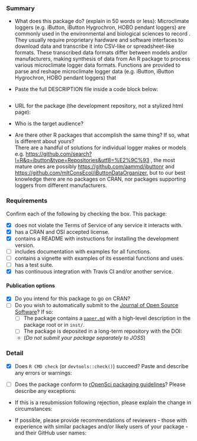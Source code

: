 ### Summary

-   What does this package do? (explain in 50 words or less):
Microclimate loggers (e.g. iButton, iButton Hygrochron, HOBO pendant loggers) are commonly used in the environmental and biological sciences to record . They usually require proprietary hardware and software interfaces to download data and transcribe it into CSV-like or spreadsheet-like formats. These transcribed data formats differ between models and/or manufacturers, making synthesis of data from   An R package to process various microclimate logger data formats. Functions are provided to parse and reshape microclimate logger data (e.g. iButton, iButton Hygrochron, HOBO pendant loggers) that 


-   Paste the full DESCRIPTION file inside a code block below:

```

```

-   URL for the package (the development repository, not a stylized html page):

-   Who is the target audience?  

-   Are there other R packages that accomplish the same thing? If so, what is different about yours?  
 There are a handful of solutions for individual logger makes or models e.g. https://github.com/search?l=R&q=ibutton&type=Repositories&utf8=%E2%9C%93 , the most mature ones are possibly https://github.com/aammd/ibuttonr and https://github.com/mltConsEcol/iButtonDataOrganizer, but to our best knowledge there are no packages on CRAN, nor packages supporting loggers from different manufacturers.

### Requirements

Confirm each of the following by checking the box.  This package:

- [x] does not violate the Terms of Service of any service it interacts with. 
- [x] has a CRAN and OSI accepted license.
- [x] contains a README with instructions for installing the development version. 
- [ ] includes documentation with examples for all functions.
- [ ] contains a vignette with examples of its essential functions and uses.
- [ ] has a test suite.
- [x] has continuous integration with Travis CI and/or another service.

#### Publication options

- [x] Do you intend for this package to go on CRAN?  
- [ ] Do you wish to automatically submit to the [Journal of Open Source Software](http://joss.theoj.org/)? If so:
    - [ ] The package contains a [`paper.md`](http://joss.theoj.org/about#paper_structure) with a high-level description in the package root or in `inst/`.
    - [ ] The package is deposited in a long-term repository with the DOI: 
    - (*Do not submit your package separately to JOSS*)

### Detail

- [x] Does `R CMD check` (or `devtools::check()`) succeed?  Paste and describe any errors or warnings:

- [ ] Does the package conform to [rOpenSci packaging guidelines](https://github.com/ropensci/packaging_guide)? Please describe any exceptions:

- If this is a resubmission following rejection, please explain the change in circumstances:

- If possible, please provide recommendations of reviewers - those with experience with similar packages and/or likely users of your package - and their GitHub user names:

